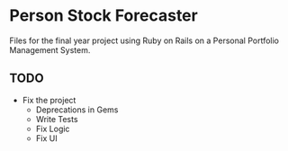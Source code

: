 Person Stock Forecaster
=======================
Files for the final year project using Ruby on Rails on a Personal Portfolio Management System.

TODO
----
* Fix the project
	* Deprecations in Gems
	* Write Tests
	* Fix Logic
	* Fix UI

